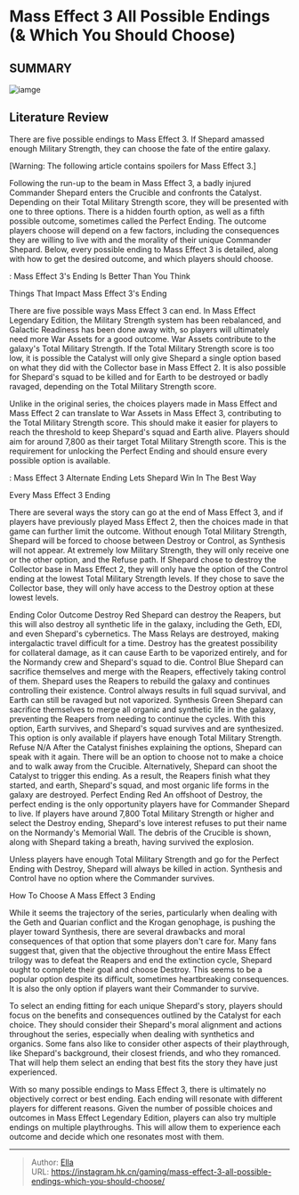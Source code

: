 # Mass Effect 3 All Possible Endings (&amp; Which You Should Choose)


## SUMMARY 

![iamge](https://static1.srcdn.com/wordpress/wp-content/uploads/2021/05/Mass-Effect-3-Ending-Cliffhangers-ME4-Must-Resolve-1.jpg)

## Literature Review

There are five possible endings to Mass Effect 3. If Shepard amassed enough Military Strength, they can choose the fate of the entire galaxy.





[Warning: The following article contains spoilers for Mass Effect 3.]




Following the run-up to the beam in Mass Effect 3, a badly injured Commander Shepard enters the Crucible and confronts the Catalyst. Depending on their Total Military Strength score, they will be presented with one to three options. There is a hidden fourth option, as well as a fifth possible outcome, sometimes called the Perfect Ending. The outcome players choose will depend on a few factors, including the consequences they are willing to live with and the morality of their unique Commander Shepard. Below, every possible ending to Mass Effect 3 is detailed, along with how to get the desired outcome, and which players should choose.

 : Mass Effect 3&#39;s Ending Is Better Than You Think


 Things That Impact Mass Effect 3&#39;s Ending 
         

There are five possible ways Mass Effect 3 can end. In Mass Effect Legendary Edition, the Military Strength system has been rebalanced, and Galactic Readiness has been done away with, so players will ultimately need more War Assets for a good outcome. War Assets contribute to the galaxy&#39;s Total Military Strength. If the Total Military Strength score is too low, it is possible the Catalyst will only give Shepard a single option based on what they did with the Collector base in Mass Effect 2. It is also possible for Shepard&#39;s squad to be killed and for Earth to be destroyed or badly ravaged, depending on the Total Military Strength score.




Unlike in the original series, the choices players made in Mass Effect and Mass Effect 2 can translate to War Assets in Mass Effect 3, contributing to the Total Military Strength score. This should make it easier for players to reach the threshold to keep Shepard&#39;s squad and Earth alive. Players should aim for around 7,800 as their target Total Military Strength score. This is the requirement for unlocking the Perfect Ending and should ensure every possible option is available.

 : Mass Effect 3 Alternate Ending Lets Shepard Win In The Best Way



 Every Mass Effect 3 Ending 

There are several ways the story can go at the end of Mass Effect 3, and if players have previously played Mass Effect 2, then the choices made in that game can further limit the outcome. Without enough Total Military Strength, Shepard will be forced to choose between Destroy or Control, as Synthesis will not appear. At extremely low Military Strength, they will only receive one or the other option, and the Refuse path. If Shepard chose to destroy the Collector base in Mass Effect 2, they will only have the option of the Control ending at the lowest Total Military Strength levels. If they chose to save the Collector base, they will only have access to the Destroy option at these lowest levels.




 Ending  Color  Outcome   Destroy  Red  Shepard can destroy the Reapers, but this will also destroy all synthetic life in the galaxy, including the Geth, EDI, and even Shepard&#39;s cybernetics. The Mass Relays are destroyed, making intergalactic travel difficult for a time. Destroy has the greatest possibility for collateral damage, as it can cause Earth to be vaporized entirely, and for the Normandy crew and Shepard&#39;s squad to die.   Control  Blue  Shepard can sacrifice themselves and merge with the Reapers, effectively taking control of them. Shepard uses the Reapers to rebuild the galaxy and continues controlling their existence. Control always results in full squad survival, and Earth can still be ravaged but not vaporized.   Synthesis  Green  Shepard can sacrifice themselves to merge all organic and synthetic life in the galaxy, preventing the Reapers from needing to continue the cycles. With this option, Earth survives, and Shepard&#39;s squad survives and are synthesized. This option is only available if players have enough Total Military Strength.   Refuse  N/A  After the Catalyst finishes explaining the options, Shepard can speak with it again. There will be an option to choose not to make a choice and to walk away from the Crucible. Alternatively, Shepard can shoot the Catalyst to trigger this ending. As a result, the Reapers finish what they started, and earth, Shepard&#39;s squad, and most organic life forms in the galaxy are destroyed.   Perfect Ending  Red  An offshoot of Destroy, the perfect ending is the only opportunity players have for Commander Shepard to live. If players have around 7,800 Total Military Strength or higher and select the Destroy ending, Shepard&#39;s love interest refuses to put their name on the Normandy&#39;s Memorial Wall. The debris of the Crucible is shown, along with Shepard taking a breath, having survived the explosion.   





Unless players have enough Total Military Strength and go for the Perfect Ending with Destroy, Shepard will always be killed in action. Synthesis and Control have no option where the Commander survives.






 How To Choose A Mass Effect 3 Ending 

While it seems the trajectory of the series, particularly when dealing with the Geth and Quarian conflict and the Krogan genophage, is pushing the player toward Synthesis, there are several drawbacks and moral consequences of that option that some players don&#39;t care for. Many fans suggest that, given that the objective throughout the entire Mass Effect trilogy was to defeat the Reapers and end the extinction cycle, Shepard ought to complete their goal and choose Destroy. This seems to be a popular option despite its difficult, sometimes heartbreaking consequences. It is also the only option if players want their Commander to survive.




To select an ending fitting for each unique Shepard&#39;s story, players should focus on the benefits and consequences outlined by the Catalyst for each choice. They should consider their Shepard&#39;s moral alignment and actions throughout the series, especially when dealing with synthetics and organics. Some fans also like to consider other aspects of their playthrough, like Shepard&#39;s background, their closest friends, and who they romanced. That will help them select an ending that best fits the story they have just experienced.

With so many possible endings to Mass Effect 3, there is ultimately no objectively correct or best ending. Each ending will resonate with different players for different reasons. Given the number of possible choices and outcomes in Mass Effect Legendary Edition, players can also try multiple endings on multiple playthroughs. This will allow them to experience each outcome and decide which one resonates most with them.



---

> Author: [Ella](https://instagram.hk.cn/)  
> URL: https://instagram.hk.cn/gaming/mass-effect-3-all-possible-endings-which-you-should-choose/  

